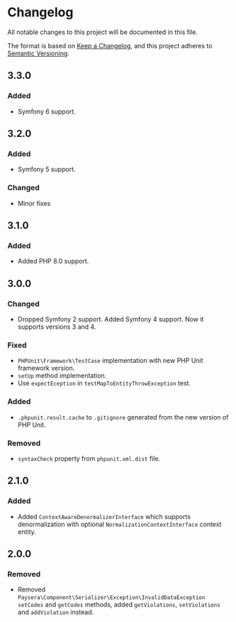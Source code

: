 # Changelog
All notable changes to this project will be documented in this file.

The format is based on [Keep a Changelog](https://keepachangelog.com/en/1.0.0/),
and this project adheres to [Semantic Versioning](https://semver.org/spec/v2.0.0.html).

## 3.3.0
### Added
- Symfony 6 support.

## 3.2.0
### Added
- Symfony 5 support.
### Changed
- Minor fixes

## 3.1.0
### Added
- Added PHP 8.0 support.

## 3.0.0
### Changed
- Dropped Symfony 2 support. Added Symfony 4 support. Now it supports versions 3 and 4.

### Fixed
- `PHPUnit\Framework\TestCase` implementation with new PHP Unit framework version.
- `setUp` method implementation.
- Use `expectEception` in `testMapToEntityThrowException` test.

### Added
- `.phpunit.result.cache` to `.gitignore` generated from the new version of PHP Unit.

### Removed
- `syntaxCheck` property from `phpunit.xml.dist` file.

## 2.1.0
### Added
- Added `ContextAwareDenormalizerInterface` which supports denormalization with optional `NormalizationContextInterface`
context entity.

## 2.0.0
### Removed
- Removed `Paysera\Component\Serializer\Exception\InvalidDataException` `setCodes` and `getCodes` methods,
  added `getViolations`, `setViolations` and `addViolation` instead.
